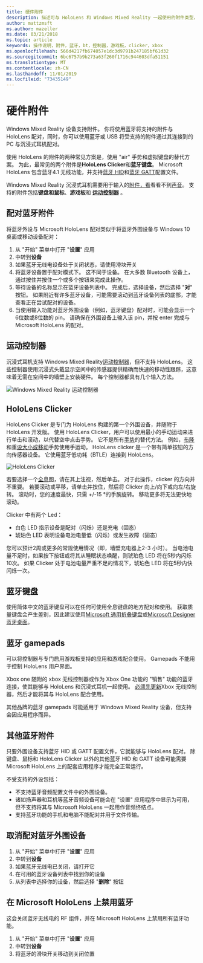 ```yaml
---
title: 硬件附件
description: 描述可与 HoloLens 和 Windows Mixed Reality 一起使用的附件类型，以及如何对其进行设置。
author: mattzmsft
ms.author: mazeller
ms.date: 03/21/2018
ms.topic: article
keywords: 操作说明，附件，蓝牙，bt，控制器，游戏板，clicker，xbox
ms.openlocfilehash: 566d4217fb674057e1dc3d9791b247185bf61d32
ms.sourcegitcommit: 6bc6757b9b273a63f260f1716c944603dfa51151
ms.translationtype: MT
ms.contentlocale: zh-CN
ms.lasthandoff: 11/01/2019
ms.locfileid: "73435149"
---
```

# <a name="hardware-accessories"></a>硬件附件

Windows Mixed Reality 设备支持附件。 你将使用蓝牙将支持的附件与 HoloLens 配对，同时，你可以使用蓝牙或 USB 将受支持的附件通过其连接到的 PC 与沉浸式耳机配对。

使用 HoloLens 的附件的两种常见方案是，使用 "air" 手势和虚拟键盘的替代方案。 为此，最常见的两个附件是**HoloLens Clicker**和**蓝牙键盘**。 Microsoft HoloLens 包含蓝牙4.1 无线功能，并支持[蓝牙 HID](https://en.wikipedia.org/wiki/List_of_Bluetooth_profiles#Human_Interface_Device_Profile_.28HID.29)和[蓝牙 GATT](https://en.wikipedia.org/wiki/List_of_Bluetooth_profiles#Generic_Attribute_Profile_.28GATT.29)配置文件。

Windows Mixed Reality 沉浸式耳机需要用于输入的[附件，看](gaze-and-commit.md)看看不到[声音](voice-input.md)。 支持的附件包括**键盘和鼠标**、**游戏板**和 **[运动控制器](motion-controllers.md)** 。

## <a name="pairing-bluetooth-accessories"></a>配对蓝牙附件

将蓝牙外设与 Microsoft HoloLens 配对类似于将蓝牙外围设备与 Windows 10 桌面或移动设备配对：
1. 从 "开始" 菜单中打开 "**设置**" 应用
2. 中转到**设备**
3. 如果蓝牙无线电设备处于关闭状态，请使用滑块开关
4. 将蓝牙设备置于配对模式下。 这不同于设备。 在大多数 Bluetooth 设备上，通过按住并按住一个或多个按钮来完成此操作。
5. 等待设备的名称显示在蓝牙设备列表中。 完成后，选择设备，然后选择 "**对**" 按钮。 如果附近有许多蓝牙设备，可能需要滚动到蓝牙设备列表的底部，才能查看正在尝试配对的设备。
6. 当使用输入功能对蓝牙外围设备（例如，蓝牙键盘）配对时，可能会显示一个6位数或8位数的 pin。 请确保在外围设备上输入该 pin，并按 enter 完成与 Microsoft HoloLens 的配对。

## <a name="motion-controllers"></a>运动控制器

沉浸式耳机支持 Windows Mixed Reality[运动控制器](motion-controllers.md)，但不支持 HoloLens。 这些控制器使用沉浸式头戴显示空间中的传感器提供精确而快速的移动性跟踪，这意味着无需在空间中的墙壁上安装硬件。 每个控制器都具有几个输入方法。

![Windows Mixed Reality 运动控制器](images/winmr-ck-1080x1080-350px.jpg)

## <a name="hololens-clicker"></a>HoloLens Clicker

HoloLens Clicker 是专门为 HoloLens 构建的第一个外围设备，并随附于 HoloLens 开发版。 使用 HoloLens Clicker，用户可以使用最小的手动运动来进行单击和滚动，以代替空中点击手势。 它不是所有[手势](gaze-and-commit.md#composite-gestures)的替代方法。 例如，[布隆](system-gesture.md#bloom)和重[设大小或移动](gaze-and-commit.md#composite-gestures)手势使用手运动。 HoloLens clicker 是一个带有简单按钮的方向传感器设备。 它使用蓝牙低功耗（BTLE）连接到 HoloLens。

![HoloLens Clicker](images/hololens-clicker-500px.jpg)

若要选择一个[全息](hologram.md)图，请在其上注视，然后单击。 对于此操作，clicker 的方向并不重要。 若要滚动或平移，请单击并按住，然后将 Clicker 向上/向下或向左/右旋转。 滚动时，您的速度最快，只需 +/-15 °的手腕旋转。 移动更多将无法更快地滚动。

Clicker 中有两个 Led：
* 白色 LED 指示设备是配对（闪烁）还是充电（固态）
* 琥珀色 LED 表明设备电池电量低（闪烁）或发生故障（固态）

您可以预计2周或更多的常规使用情况（即，墙壁充电器上2-3 小时）。 当电池电量不足时，如果按下按钮或将其从睡眠状态唤醒，则琥珀色 LED 将在5秒内闪烁10次。 如果 Clicker 处于电池电量严重不足的情况下，琥珀色 LED 将在5秒内快闪烁一次。

## <a name="bluetooth-keyboards"></a>蓝牙键盘

使用简体中文的蓝牙键盘可以在任何可使用全息键盘的地方配对和使用。 获取质量键盘会产生差别，因此建议使用[Microsoft 通用折叠键盘](https://www.microsoft.com/accessories/products/keyboards/universal-foldable-keyboard/gu5-00001)或[Microsoft Designer 蓝牙桌面](https://www.microsoft.com/accessories/products/keyboards/designer-bluetooth-desktop/7n9-00001)。

## <a name="bluetooth-gamepads"></a>蓝牙 gamepads

可以将控制器与专门启用游戏板支持的应用和游戏配合使用。 Gamepads 不能用于控制 HoloLens 用户界面。

Xbox one 随附的 xbox 无线控制器或作为 Xbox One 功能的 "销售" 功能的蓝牙连接，使其能够与 HoloLens 和沉浸式耳机一起使用。 [必须先更新](https://support.xbox.com/xbox-one/accessories/update-controller-for-stereo-headset-adapter)Xbox 无线控制器，然后才能将其与 HoloLens 配合使用。

其他品牌的蓝牙 gamepads 可能适用于 Windows Mixed Reality 设备，但支持会因应用程序而异。

## <a name="other-bluetooth-accessories"></a>其他蓝牙附件

只要外围设备支持蓝牙 HID 或 GATT 配置文件，它就能够与 HoloLens 配对。 除键盘、鼠标和 HoloLens Clicker 以外的其他蓝牙 HID 和 GATT 设备可能需要 Microsoft HoloLens 上的配套应用程序才能完全正常运行。

不受支持的外设包括：
* 不支持蓝牙音频配置文件中的外围设备。
* 诸如扬声器和耳机等蓝牙音频设备可能会在 "设置" 应用程序中显示为可用，但不支持将其与 Microsoft HoloLens 一起用作音频终结点。
* 支持蓝牙功能的手机和电脑不能配对并用于文件传输。

## <a name="unpairing-a-bluetooth-peripheral"></a>取消配对蓝牙外围设备
1. 从 "开始" 菜单中打开 "**设置**" 应用
2. 中转到**设备**
3. 如果蓝牙无线电已关闭，请打开它
4. 在可用的蓝牙设备列表中找到你的设备
5. 从列表中选择你的设备，然后选择 "**删除**" 按钮

## <a name="disabling-bluetooth-on-microsoft-hololens"></a>在 Microsoft HoloLens 上禁用蓝牙

这会关闭蓝牙无线电的 RF 组件，并在 Microsoft HoloLens 上禁用所有蓝牙功能。
1. 从 "开始" 菜单中打开 "**设置**" 应用
2. 中转到**设备**
3. 将蓝牙的滑块开关移动到关闭位置
